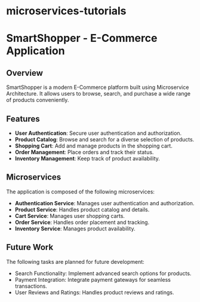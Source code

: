 # microservices-tutorials

# SmartShopper - E-Commerce Application

## Overview

SmartShopper is a modern E-Commerce platform built using Microservice Architecture. It allows users to browse, search, and purchase a wide range of products conveniently.

## Features

- **User Authentication**: Secure user authentication and authorization.
- **Product Catalog**: Browse and search for a diverse selection of products.
- **Shopping Cart**: Add and manage products in the shopping cart.
- **Order Management**: Place orders and track their status.
- **Inventory Management**: Keep track of product availability.

## Microservices

The application is composed of the following microservices:

- **Authentication Service**: Manages user authentication and authorization.
- **Product Service**: Handles product catalog and details.
- **Cart Service**: Manages user shopping carts.
- **Order Service**: Handles order placement and tracking.
- **Inventory Service**: Manages product availability.
  
## Future Work

The following tasks are planned for future development:

- Search Functionality: Implement advanced search options for products.
- Payment Integration: Integrate payment gateways for seamless transactions.
- User Reviews and Ratings: Handles product reviews and ratings.
